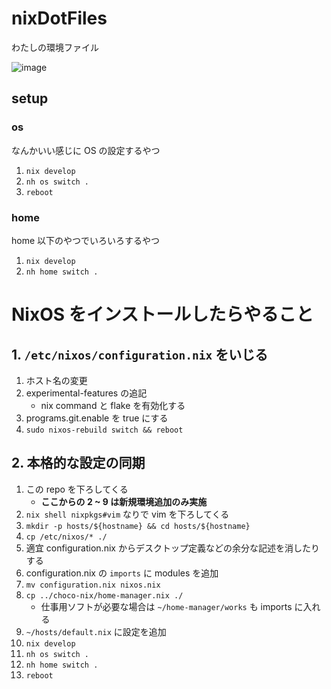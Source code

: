 # nixDotFiles

わたしの環境ファイル

![image](https://github.com/user-attachments/assets/e66df000-506d-420f-9515-a126e515898f)

## setup

### os

なんかいい感じに OS の設定するやつ

1. `nix develop`
2. `nh os switch .`
3. `reboot`

### home

home 以下のやつでいろいろするやつ

1. `nix develop`
2. `nh home switch .`

# NixOS をインストールしたらやること

## 1. `/etc/nixos/configuration.nix` をいじる

1. ホスト名の変更
2. experimental-features の追記
    - nix command と flake を有効化する 
3. programs.git.enable を true にする
4. `sudo nixos-rebuild switch && reboot`

## 2. 本格的な設定の同期

1. この repo を下ろしてくる
    - **ここからの 2 ~ 9 は新規環境追加のみ実施**
2. `nix shell nixpkgs#vim` なりで vim を下ろしてくる
3. `mkdir -p hosts/${hostname} && cd hosts/${hostname}`
4. `cp /etc/nixos/* ./`
5. 適宜 configuration.nix からデスクトップ定義などの余分な記述を消したりする
6. configuration.nix の `imports` に modules を追加
7. `mv configuration.nix nixos.nix`
8. `cp ../choco-nix/home-manager.nix ./`
    - 仕事用ソフトが必要な場合は `~/home-manager/works` も imports に入れる
9. `~/hosts/default.nix` に設定を追加
10. `nix develop`
11. `nh os switch .`
12. `nh home switch .`
13. `reboot`
